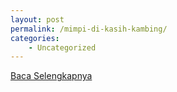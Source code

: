 ```yaml
---
layout: post
permalink: /mimpi-di-kasih-kambing/
categories:
    - Uncategorized
---
```


[Baca Selengkapnya](/10)